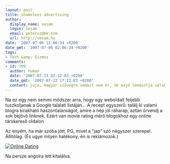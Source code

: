 ```yaml
---
layout: post
title: shameless advertising
author:
  display_name: sesam
  login: sesam
  email: petersz@me.com
  url: http://sesam.hu
date: '2007-07-06 11:06:34 +0200'
date_gmt: '2007-07-06 02:06:34 +0200'
tags:
- Tech &amp; Gizmos
comments:
- id: 709
  author: human
  date: '2007-07-23 02:12:03 +0200'
  date_gmt: '2007-07-22 17:12:03 +0200'
  content: jaja, magyar szövegre semmit nem ér, de majd lemásolja valaki úgyis.
---
```


Na ez egy nem semmi módszer arra, hogy egy weboldalt feljebb tuszkoljanak a Google találati listáján... A recept egyszerű: találj ki valami blogra kirakható haszontalanságot, amire a nép jól ráharap, aztán örvendj a sok bejövő linknek. Ezért van movie rating mérő blogokhoz egy online társkereső oldalon

Az enyém, ha már szóba jött, PG, mivel a "jap" szó négyszer szerepel. Állítólag. (És ugye milyen hatékony, én is reklámozok.)

[![Online Dating](http://mingle2.com/img/bb/blog_rating/pg.jpg)](http://mingle2.com/blog-rating)

Na persze angolra lett kitalálva.
